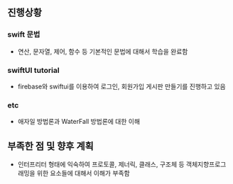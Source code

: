 
## 진행상황

### swift 문법

 - 연산, 문자열, 제어, 함수 등 기본적인 문법에 대해서 학습을 완료함


### swiftUI tutorial

- firebase와 swiftui를 이용하여 로그인, 회원가입 게시판 만들기를 진행하고 있음

### etc

- 애자일 방법론과 WaterFall 방법론에 대한 이해




## 부족한 점 및 향후 계획

- 인터프리터 형태에 익숙하여 프로토콜, 제너릭, 클래스, 구조체 등 객체지향프로그래밍을 위한 요소들에 대해서 이해가 부족함


